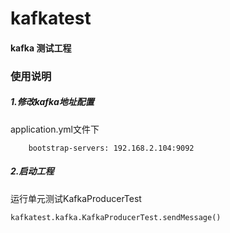 # kafkatest
#### kafka 测试工程

### 使用说明
##### 1.修改kafka地址配置
application.yml文件下
```
    bootstrap-servers: 192.168.2.104:9092
```

##### 2.启动工程
运行单元测试KafkaProducerTest
```
kafkatest.kafka.KafkaProducerTest.sendMessage()
```
